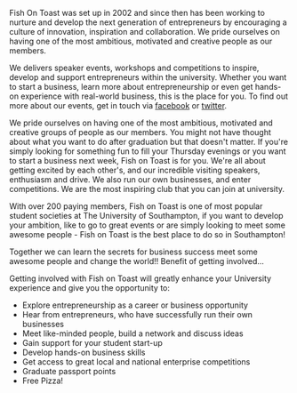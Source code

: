 Fish On Toast was set up in 2002 and since then has been working to nurture and develop the next generation of entrepreneurs by encouraging a culture of innovation, inspiration and collaboration. We pride ourselves on having one of the most ambitious, motivated and creative people as our members.

We delivers speaker events, workshops and competitions to inspire, develop and support entrepreneurs within the university.  Whether you want to start a business, learn more about entrepreneurship or even get hands-on experience with real-world business, this is the place for you. To find out more about our events, get in touch via [facebook](www.facebook.com/fishontoast) or [twitter](https://twitter.com/FishOnToast).

We pride ourselves on having one of the most ambitious, motivated and creative groups of people as our members. You might not have thought about what you want to do after graduation but that doesn't matter. If you're simply looking for something fun to fill your Thursday evenings or you want to start a business next week, Fish on Toast is for you. We're all about getting excited by each other's, and our incredible visiting speakers, enthusiasm and drive. We also run our own businesses, and enter competitions. We are the most inspiring club that you can join at university.

With over 200 paying members, Fish on Toast is one of most popular student societies at The University of Southampton, if you want to develop your ambition, like to go to great events or are simply looking to meet some awesome people - Fish on Toast is the best place to do so in Southampton! 

Together we can learn the secrets for business success meet some awesome people and change the world!!
Benefit of getting involved...

Getting involved with Fish on Toast will greatly enhance your University experience and give you the opportunity to:

*	Explore entrepreneurship as a career or business opportunity
*	Hear from entrepreneurs, who have successfully run their own businesses
*	Meet like-minded people, build a network and discuss ideas
*	Gain support for your student start-up
*	Develop hands-on business skills
*	Get access to great local and national enterprise competitions
*	Graduate passport points
*	Free Pizza!